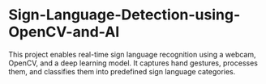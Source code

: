 # Sign-Language-Detection-using-OpenCV-and-AI
This project enables real-time sign language recognition using a webcam, OpenCV, and a deep learning model. It captures hand gestures, processes them, and classifies them into predefined sign language categories. 
